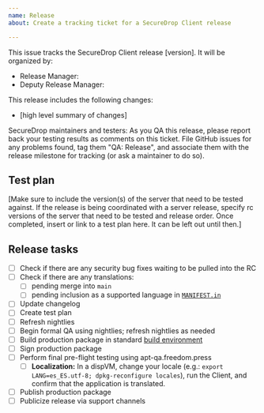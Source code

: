 ```yaml
---
name: Release
about: Create a tracking ticket for a SecureDrop Client release

---
```


This issue tracks the SecureDrop Client release [version]. It will be organized by:

- Release Manager:
- Deputy Release Manager:

This release includes the following changes:
- [high level summary of changes]

SecureDrop maintainers and testers: As you QA this release, please report back your testing results as comments on this ticket. File GitHub issues for any problems found, tag them "QA: Release", and associate them with the release milestone for tracking (or ask a maintainer to do so).

## Test plan

[Make sure to include the version(s) of the server that need to be tested against. If the release is being coordinated with a server release, specify rc versions of the server that need to be tested and release order. Once completed, insert or link to a test plan here. It can be left out until then.]

## Release tasks

- [ ] Check if there are any security bug fixes waiting to be pulled into the RC
- [ ] Check if there are any translations:
    - [ ] pending merge into `main`
    - [ ] pending inclusion as a supported language in [`MANIFEST.in`](https://github.com/freedomofpress/securedrop-client/blob/main/MANIFEST.in)
- [ ] Update changelog
- [ ] Create test plan
- [ ] Refresh nightlies
- [ ] Begin formal QA using nightlies; refresh nightlies as needed
- [ ] Build production package in standard [build environment](https://github.com/freedomofpress/securedrop-debian-packaging/wiki/FAQ#how-do-i-create-a-local-environment-suitable-for-building-packages)
- [ ] Sign production package
- [ ] Perform final pre-flight testing using apt-qa.freedom.press
  - [ ] **Localization:** In a dispVM, change your locale (e.g.: `export LANG=es_ES.utf-8; dpkg-reconfigure locales`), run the Client, and confirm that the application is translated.
- [ ] Publish production package
- [ ] Publicize release via support channels
